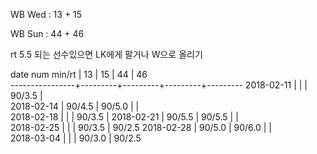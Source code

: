 WB Wed : 13 + 15

WB Sun : 44 + 46

rt 5.5 되는 선수있으면 LK에게 팔거나 W으로 올리기

date num min/rt |    13   |    15   |    44   |    46   
----------------+---------+---------+---------+---------
2018-02-11      |         |         |  90/3.5 |        
2018-02-14      |  90/4.5 |  90/5.0 |         |        
2018-02-18      |         |         |  90/3.5 | 
2018-02-21      |  90/5.5 |  90/5.5 |         |        
2018-02-25      |         |         |  90/3.5 |  90/2.5
2018-02-28      |  90/5.0 |  90/6.0 |         |        
2018-03-04      |         |         |  90/3.0 |  90/2.5

